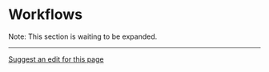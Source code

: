 # Workflows

Note: This section is waiting to be expanded.

- - - -
[Suggest an edit for this page](https://github.com/everlifeai/everlifeai.github.io/edit/master/docs/developer-resources/concepts/workflows.md)
